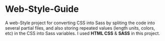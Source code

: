 # Web-Style-Guide

A web-Style project for converting CSS into Sass by spliting the code into several partial files, and also storing repeated values (length units, colors, etc) in the CSS into Sass variables. I used **HTML CSS** & **SASS** in this project.